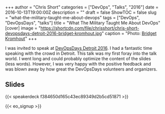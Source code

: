 +++
author = "Chris Short"
categories = ["DevOps", "Talks", "2016"]
date = 2016-10-13T19:00:00Z
description = ""
draft = false
ShowTOC = false
slug = "what-the-military-taught-me-about-devops"
tags = ["DevOps", "DevOpsDays", "talks"]
title = "What The Military Taught Me About DevOps"
[cover]
image = "https://shortcdn.com/file/chrisshort/chris-short-devopsdays-detroit-2016-bridget-kromhout.jpg"
caption = "Photo: [Bridget Kromhout](http://bridgetkromhout.com/)"
+++

I was invited to speak at [DevOpsDays Detroit 2016](https://www.devopsdays.org/events/2016-detroit/program/what-the-military-taught-me/). I had a fantastic time speaking with the crowd in Detroit. This talk was my first foray into the talk world. I went long and could probably optimize the content of the slides (less words). However, I was very happy with the positive feedback and was blown away by how great the DevOpsDays volunteers and organizers.

## Slides

{{< speakerdeck f384650d165c43ec89349d2b5cd51871 >}}

{{< eo_signup >}}
